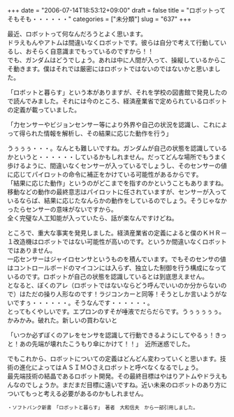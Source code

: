 +++
date = "2006-07-14T18:53:12+09:00"
draft = false
title = "ロボットってそもそも・・・・・・"
categories = ["未分類"]
slug = "637"
+++

<p>最近、ロボットって何なんだろうとよく思います。<br />ドラえもんやアトムは間違いなくロボットです。彼らは自分で考えて行動しているし、おそらく自意識までもっているのですから！！<br />でも、ガンダムはどうでしょう。あれは中に人間が入って、操縦しているからこそ動きます。僕はそれでは厳密にはロボットではないのではないかと思いました。</p>

<p>「ロボットと暮らす」という本がありますが、それを学校の図書館で発見したので読んでみました。それには今のところ、経済産業省で定められているロボットの定義が載っていました。 </p>

<p>「力センサーやビジョンセンサー等により外界や自己の状況を認識し、これによって得られた情報を解析し、その結果に応じた動作を行う」</p>

<p>うぅぅぅ・・・。なんとも難しいですね。ガンダムが自己の状態を認識しているかというと・・・・・・しているかもしれません。だってどんな場所でもうまく歩けるように、間違いなくセンサーが入っているでしょうし、そのセンサーの値に応じてパイロットの命令に補正をかけている可能性があるからです。<br />「結果に応じた動作」というのがどこまでを指すのかということもありますね。<br />移動などの動作の最終意志はパイロットに任されていますが、センサーが入っているならば、結果に応じたなんらかの動作をしているのでしょう。そうじゃなかったらセンサーの意味がないですから。<br />全く完璧な人工知能が入っていたら、話が楽なんですけどね。</p>

<p>ところで、重大な事実を発見しました。経済産業省の定義によると僕のＫＨＲ－１改造機はロボットではない可能性が高いのです。というか間違いなくロボットではありません。<br />一応センサーはジャイロセンサというものを積んでいます。でもそのセンサの値はコントロールボードのマイコンには入らず、独立した制御を行う構成になっているのです。ロボットが自己の状態を認識しているとは到底思えません。<br />となると、ぼくのアレ（ロボットではないならどう呼んでいいのか分からないので）はただの操り人形なのです！ラジコンカーと同等！そうとしか言いようがないですぅ・・・・・・。そうなんです・・・・・・。<br />とってもくやしいです。エプロンのすそが唾液でだらだらです。うぅぅぅぅぅ。かみかみ。破れた。新しいの買わないと</p>

<p>「いつか必ずぼくのアレをセンサを認識して行動できるようにしてやるぅ！きっと！あの先端が壊れたこうもり傘にかけて！！」　近所迷惑でした。</p>

<p>でもこれから、ロボットについての定義はどんどん変わっていくと思います。技術の進化によってはＡＳＩＭＯさえロボットと呼べなくなるでしょう。<br />最先端技術の結晶であるロボット開発。その最終目標はやはりアトムやドラえもんなのでしょうか。まだまだ目標に遠いですね。近い未来のロボットのあり方についてもっと考える必要があるのかもしれません。</p>

<p><span style="font-size: 0.8em;">・ソフトバンク新書　「ロボットと暮らす」　著者　大和信夫　から一部引用しました。</span></p>

